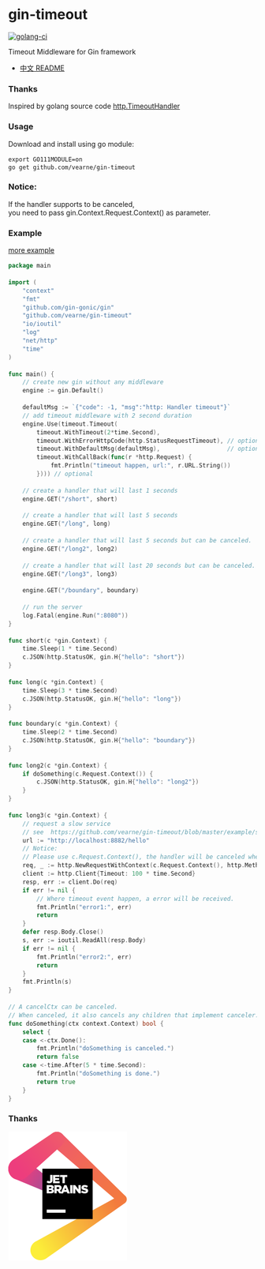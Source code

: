 # gin-timeout
[![golang-ci](https://github.com/vearne/gin-timeout/actions/workflows/golang-ci.yml/badge.svg)](https://github.com/vearne/gin-timeout/actions/workflows/golang-ci.yml)

Timeout Middleware for Gin framework


* [中文 README](https://github.com/vearne/gin-timeout/blob/master/README_zh.md)

### Thanks
Inspired by golang source code [http.TimeoutHandler](https://github.com/golang/go/blob/5f3dabbb79fb3dc8eea9a5050557e9241793dce3/src/net/http/server.go#L3255)

### Usage
Download and install using go module:
```
export GO111MODULE=on
go get github.com/vearne/gin-timeout
```

### Notice:
If the handler supports to be canceled,     
you need to pass gin.Context.Request.Context() as parameter.

### Example
[more example](https://github.com/vearne/gin-timeout/tree/master/example)
```go
package main

import (
	"context"
	"fmt"
	"github.com/gin-gonic/gin"
	"github.com/vearne/gin-timeout"
	"io/ioutil"
	"log"
	"net/http"
	"time"
)

func main() {
	// create new gin without any middleware
	engine := gin.Default()

	defaultMsg := `{"code": -1, "msg":"http: Handler timeout"}`
	// add timeout middleware with 2 second duration
	engine.Use(timeout.Timeout(
		timeout.WithTimeout(2*time.Second),
		timeout.WithErrorHttpCode(http.StatusRequestTimeout), // optional
		timeout.WithDefaultMsg(defaultMsg),                   // optional
		timeout.WithCallBack(func(r *http.Request) {
			fmt.Println("timeout happen, url:", r.URL.String())
		}))) // optional

	// create a handler that will last 1 seconds
	engine.GET("/short", short)

	// create a handler that will last 5 seconds
	engine.GET("/long", long)

	// create a handler that will last 5 seconds but can be canceled.
	engine.GET("/long2", long2)

	// create a handler that will last 20 seconds but can be canceled.
	engine.GET("/long3", long3)

	engine.GET("/boundary", boundary)

	// run the server
	log.Fatal(engine.Run(":8080"))
}

func short(c *gin.Context) {
	time.Sleep(1 * time.Second)
	c.JSON(http.StatusOK, gin.H{"hello": "short"})
}

func long(c *gin.Context) {
	time.Sleep(3 * time.Second)
	c.JSON(http.StatusOK, gin.H{"hello": "long"})
}

func boundary(c *gin.Context) {
	time.Sleep(2 * time.Second)
	c.JSON(http.StatusOK, gin.H{"hello": "boundary"})
}

func long2(c *gin.Context) {
	if doSomething(c.Request.Context()) {
		c.JSON(http.StatusOK, gin.H{"hello": "long2"})
	}
}

func long3(c *gin.Context) {
	// request a slow service
	// see  https://github.com/vearne/gin-timeout/blob/master/example/slow_service.go
	url := "http://localhost:8882/hello"
	// Notice:
	// Please use c.Request.Context(), the handler will be canceled where timeout event happen.
	req, _ := http.NewRequestWithContext(c.Request.Context(), http.MethodGet, url, nil)
	client := http.Client{Timeout: 100 * time.Second}
	resp, err := client.Do(req)
	if err != nil {
		// Where timeout event happen, a error will be received.
		fmt.Println("error1:", err)
		return
	}
	defer resp.Body.Close()
	s, err := ioutil.ReadAll(resp.Body)
	if err != nil {
		fmt.Println("error2:", err)
		return
	}
	fmt.Println(s)
}

// A cancelCtx can be canceled.
// When canceled, it also cancels any children that implement canceler.
func doSomething(ctx context.Context) bool {
	select {
	case <-ctx.Done():
		fmt.Println("doSomething is canceled.")
		return false
	case <-time.After(5 * time.Second):
		fmt.Println("doSomething is done.")
		return true
	}
}
```

### Thanks
[![jetbrains](img/jetbrains.svg)](https://www.jetbrains.com/community/opensource/#support)



